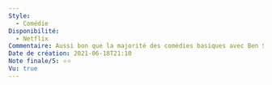 ```yaml
---
Style:
  - Comédie
Disponibilité:
  - Netflix
Commentaire: Aussi bon que la majorité des comédies basiques avec Ben Stiller. Scénario simple mais pas efficace. Jeux de quiproquo toujours aussi frustrants du point de vue extérieur. Owen Wilson dans le rôle du golden boy ajoute une dose de fraîcheur, néanmoins pas suffisante pour augmenter mon appréciation.
Date de création: 2021-06-18T21:10
Note finale/5: ⭐⭐
Vu: true
---
```


